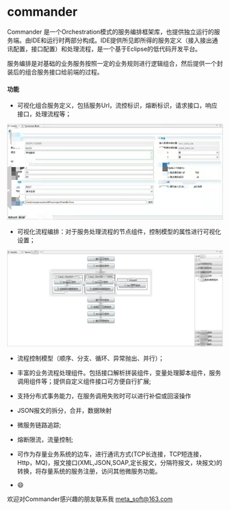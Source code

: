# commander
Commander 是一个Orchestration模式的服务编排框架库，也提供独立运行的服务端。由IDE和运行时两部分构成。IDE提供所见即所得的服务定义（接入接出通讯配置，接口配置）和处理流程，是一个基于Eclipse的低代码开发平台。

服务编排是对基础的业务服务按照一定的业务规则进行逻辑组合，然后提供一个封装后的组合服务接口给前端的过程。

#### 功能
- 可视化组合服务定义，包括服务Url，流控标识，熔断标识，请求接口，响应接口，处理流程等；

![服务组合可视化编辑](in.jpg)

- 可视化流程编排：对于服务处理流程的节点组件，控制模型的属性进行可视化设置；

 ![业务组合流程](process.jpg)

- 流程控制模型（顺序、分支、循环、异常抛出、并行）；

- 丰富的业务流程处理组件。包括接口解析拼装组件，变量处理脚本组件，服务调用组件等；提供自定义组件接口可方便自行扩展;

- 支持分布式事务能力，在服务调用失败时可以进行补偿或回滚操作

- JSON报文的拆分，合并，数据映射

- 微服务链路追踪;

- 熔断限流，流量控制;

- 可作为存量业务系统的边车，进行通讯方式(TCP长连接，TCP短连接，Http，MQ)，报文接口(XML,JSON,SOAP,定长报文，分隔符报文，块报文)的转换，将存量系统的服务注册，访问其他微服务功能。

- :smile: 

欢迎对Commander感兴趣的朋友联系我
meta_soft@163.com
